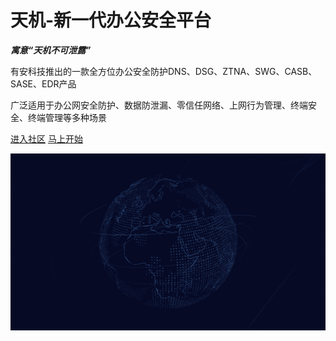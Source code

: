 # 天机-新一代办公安全平台

***寓意“天机不可泄露”***

有安科技推出的一款全方位办公安全防护DNS、DSG、ZTNA、SWG、CASB、SASE、EDR产品

广泛适用于办公网安全防护、数据防泄漏、零信任网络、上网行为管理、终端安全、终端管理等多种场景

[<i class="iconfont icon-github"></i> 进入社区](https://github.com/Safe3/tianji)
[马上开始 <i class="iconfont icon-down"></i>](#main)

<!-- background image -->
![](_media/2.png)
